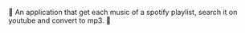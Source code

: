 🤖 An application that get each music of a spotify playlist, search it on youtube and convert to mp3. 🚀
